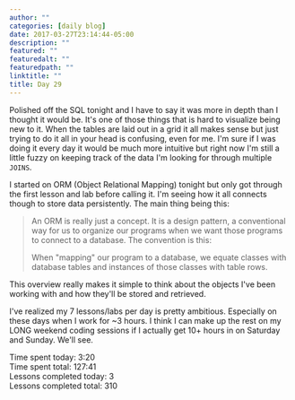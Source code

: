 ```yaml
---
author: ""
categories: [daily blog]
date: 2017-03-27T23:14:44-05:00
description: ""
featured: ""
featuredalt: ""
featuredpath: ""
linktitle: ""
title: Day 29
---
```


Polished off the SQL tonight and I have to say it was more in depth than I thought it would be. It's one of those things that is hard to visualize being new to it. When the tables are laid out in a grid it all makes sense but just trying to do it all in your head is confusing, even for me. I'm sure if I was doing it every day it would be much more intuitive but right now I'm still a little fuzzy on keeping track of the data I'm looking for through multiple `JOINS`.

I started on ORM (Object Relational Mapping) tonight but only got through the first lesson and lab before calling it. I'm seeing how it all connects though to store data persistently. The main thing being this:

> An ORM is really just a concept. It is a design pattern, a conventional way for us to organize our programs when we want those programs to connect to a database. The convention is this:
>
> When "mapping" our program to a database, we equate classes with database tables and instances of those classes with table rows.

This overview really makes it simple to think about the objects I've been working with and how they'll be stored and retrieved.

I've realized my 7 lessons/labs per day is pretty ambitious. Especially on these days when I work for ~3 hours. I think I can make up the rest on my LONG weekend coding sessions if I actually get 10+ hours in on Saturday and Sunday. We'll see.

Time spent today: 3:20  
Time spent total: 127:41  
Lessons completed today: 3  
Lessons completed total: 310

